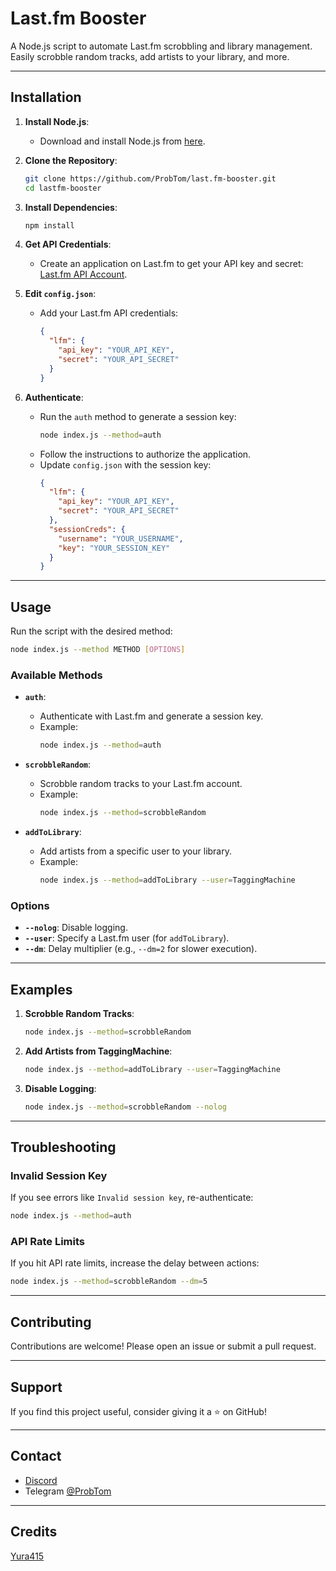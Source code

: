 # Last.fm Booster

A Node.js script to automate Last.fm scrobbling and library management. Easily scrobble random tracks, add artists to your library, and more.

---

## Installation

1. **Install Node.js**:
   - Download and install Node.js from [here](https://nodejs.org/).

2. **Clone the Repository**:
   ```bash
   git clone https://github.com/ProbTom/last.fm-booster.git
   cd lastfm-booster
   ```

3. **Install Dependencies**:
   ```bash
   npm install
   ```

4. **Get API Credentials**:
   - Create an application on Last.fm to get your API key and secret:
     [Last.fm API Account](http://www.last.fm/api/account/create).

5. **Edit `config.json`**:
   - Add your Last.fm API credentials:
     ```json
     {
       "lfm": {
         "api_key": "YOUR_API_KEY",
         "secret": "YOUR_API_SECRET"
       }
     }
     ```

6. **Authenticate**:
   - Run the `auth` method to generate a session key:
     ```bash
     node index.js --method=auth
     ```
   - Follow the instructions to authorize the application.
   - Update `config.json` with the session key:
     ```json
     {
       "lfm": {
         "api_key": "YOUR_API_KEY",
         "secret": "YOUR_API_SECRET"
       },
       "sessionCreds": {
         "username": "YOUR_USERNAME",
         "key": "YOUR_SESSION_KEY"
       }
     }
     ```

---

## Usage

Run the script with the desired method:
```bash
node index.js --method METHOD [OPTIONS]
```

### Available Methods

- **`auth`**:
  - Authenticate with Last.fm and generate a session key.
  - Example:
    ```bash
    node index.js --method=auth
    ```

- **`scrobbleRandom`**:
  - Scrobble random tracks to your Last.fm account.
  - Example:
    ```bash
    node index.js --method=scrobbleRandom
    ```

- **`addToLibrary`**:
  - Add artists from a specific user to your library.
  - Example:
    ```bash
    node index.js --method=addToLibrary --user=TaggingMachine
    ```

### Options

- **`--nolog`**: Disable logging.
- **`--user`**: Specify a Last.fm user (for `addToLibrary`).
- **`--dm`**: Delay multiplier (e.g., `--dm=2` for slower execution).

---

## Examples

1. **Scrobble Random Tracks**:
   ```bash
   node index.js --method=scrobbleRandom
   ```

2. **Add Artists from TaggingMachine**:
   ```bash
   node index.js --method=addToLibrary --user=TaggingMachine
   ```

3. **Disable Logging**:
   ```bash
   node index.js --method=scrobbleRandom --nolog
   ```

---

## Troubleshooting

### Invalid Session Key
If you see errors like `Invalid session key`, re-authenticate:
```bash
node index.js --method=auth
```

### API Rate Limits
If you hit API rate limits, increase the delay between actions:
```bash
node index.js --method=scrobbleRandom --dm=5
```
---

## Contributing

Contributions are welcome! Please open an issue or submit a pull request.

---

## Support

If you find this project useful, consider giving it a ⭐ on GitHub!

---

## Contact

- [Discord](https://discord.com/users/229396464848076800)
- Telegram [@ProbTom](https://t.me/ProbTom)

---

## Credits

[Yura415](https://github.com/yura415/lastfm-booster)
